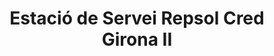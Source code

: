 ---
title: "Estació de Servei Repsol Cred Girona II"
url: /girona/estacio-de-servei-repsol-cred-girona-ii/
shop: Allgemein
---